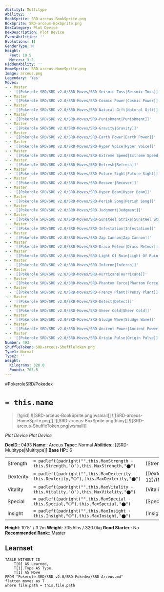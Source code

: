 ```yaml
---
Ability1: Multitype
Ability2: ''
BookSprite: SRD-arceus-BookSprite.png
BoxSprite: SRD-arceus-BoxSprite.png
DexCategory: Plot Device
DexDescription: Plot Device
EventAbilities: ''
Evolutions: []
GenderType: N
Height:
  Feet: 10.5
  Meters: 3.2
HiddenAbility: ''
HomeSprite: SRD-arceus-HomeSprite.png
Image: arceus.png
Legendary: 'Yes'
Moves:
- - Master
  - '[[Pokerole SRD/SRD v2.0/SRD-Moves/SRD-Seismic Toss|Seismic Toss]]'
- - Master
  - '[[Pokerole SRD/SRD v2.0/SRD-Moves/SRD-Cosmic Power|Cosmic Power]]'
- - Master
  - '[[Pokerole SRD/SRD v2.0/SRD-Moves/SRD-Natural Gift|Natural Gift]]'
- - Master
  - '[[Pokerole SRD/SRD v2.0/SRD-Moves/SRD-Punishment|Punishment]]'
- - Master
  - '[[Pokerole SRD/SRD v2.0/SRD-Moves/SRD-Gravity|Gravity]]'
- - Master
  - '[[Pokerole SRD/SRD v2.0/SRD-Moves/SRD-Earth Power|Earth Power]]'
- - Master
  - '[[Pokerole SRD/SRD v2.0/SRD-Moves/SRD-Hyper Voice|Hyper Voice]]'
- - Master
  - '[[Pokerole SRD/SRD v2.0/SRD-Moves/SRD-Extreme Speed|Extreme Speed]]'
- - Master
  - '[[Pokerole SRD/SRD v2.0/SRD-Moves/SRD-Refresh|Refresh]]'
- - Master
  - '[[Pokerole SRD/SRD v2.0/SRD-Moves/SRD-Future Sight|Future Sight]]'
- - Master
  - '[[Pokerole SRD/SRD v2.0/SRD-Moves/SRD-Recover|Recover]]'
- - Master
  - '[[Pokerole SRD/SRD v2.0/SRD-Moves/SRD-Hyper Beam|Hyper Beam]]'
- - Master
  - '[[Pokerole SRD/SRD v2.0/SRD-Moves/SRD-Perish Song|Perish Song]]'
- - Master
  - '[[Pokerole SRD/SRD v2.0/SRD-Moves/SRD-Judgment|Judgment]]'
- - Master
  - '[[Pokerole SRD/SRD v2.0/SRD-Moves/SRD-Sunsteel Strike|Sunsteel Strike]]'
- - Master
  - '[[Pokerole SRD/SRD v2.0/SRD-Moves/SRD-Infestation|Infestation]]'
- - Master
  - '[[Pokerole SRD/SRD v2.0/SRD-Moves/SRD-Zap Cannon|Zap Cannon]]'
- - Master
  - '[[Pokerole SRD/SRD v2.0/SRD-Moves/SRD-Draco Meteor|Draco Meteor]]'
- - Master
  - '[[Pokerole SRD/SRD v2.0/SRD-Moves/SRD-Light Of Ruin|Light Of Ruin]]'
- - Master
  - '[[Pokerole SRD/SRD v2.0/SRD-Moves/SRD-Inferno|Inferno]]'
- - Master
  - '[[Pokerole SRD/SRD v2.0/SRD-Moves/SRD-Hurricane|Hurricane]]'
- - Master
  - '[[Pokerole SRD/SRD v2.0/SRD-Moves/SRD-Phantom Force|Phantom Force]]'
- - Master
  - '[[Pokerole SRD/SRD v2.0/SRD-Moves/SRD-Frenzy Plant|Frenzy Plant]]'
- - Master
  - '[[Pokerole SRD/SRD v2.0/SRD-Moves/SRD-Detect|Detect]]'
- - Master
  - '[[Pokerole SRD/SRD v2.0/SRD-Moves/SRD-Sheer Cold|Sheer Cold]]'
- - Master
  - '[[Pokerole SRD/SRD v2.0/SRD-Moves/SRD-Sludge Wave|Sludge Wave]]'
- - Master
  - '[[Pokerole SRD/SRD v2.0/SRD-Moves/SRD-Ancient Power|Ancient Power]]'
- - Master
  - '[[Pokerole SRD/SRD v2.0/SRD-Moves/SRD-Origin Pulse|Origin Pulse]]'
Number: 493
ShuffleToken: SRD-arceus-ShuffleToken.png
Type1: Normal
Type2: ''
Weight:
  Kilograms: 320.0
  Pounds: 705.5
---
```


#PokeroleSRD/Pokedex

# `= this.name`

> [!grid]
> ![[SRD-arceus-BookSprite.png|wsmall]]
> ![[SRD-arceus-HomeSprite.png]]
> ![[SRD-arceus-BoxSprite.png|htiny]]
> ![[SRD-arceus-ShuffleToken.png|wsmall]]


*Plot Device*
*Plot Device*

**DexID**:: 0493
**Name**:: Arceus
**Type**:: Normal
**Abilities**:: [[SRD-Multitype|Multitype]]
**Base HP**:: 6

|           |                                                                                        |                                          |
| --------- | -------------------------------------------------------------------------------------- | ---------------------------------------- |
| Strength  | `= padleft(padright("",this.MaxStrength - this.Strength,"⭘"),this.MaxStrength,"⬤")`    | (Strength::12)/(MaxStrength::12)   |
| Dexterity | `= padleft(padright("",this.MaxDexterity - this.Dexterity,"⭘"),this.MaxDexterity,"⬤")` | (Dexterity:: 12)/(MaxDexterity::12) |
| Vitality  | `= padleft(padright("",this.MaxVitality - this.Vitality,"⭘"),this.MaxVitality,"⬤")`    | (Vitality::12)/(MaxVitality::12)   |
| Special   | `= padleft(padright("",this.MaxSpecial - this.Special,"⭘"),this.MaxSpecial,"⬤")`       | (Special::12)/(MaxSpecial::12)     |
| Insight   | `= padleft(padright("",this.MaxInsight - this.Insight,"⭘"),this.MaxInsight,"⬤")`       | (Insight::12)/(MaxInsight::12)     |

**Height**: 10'5" / 3.2m
**Weight**: 705.5lbs / 320.0kg
**Good Starter**:: No
**Recommended Rank**:: Master

## Learnset

```dataview
TABLE WITHOUT ID
    T[0] AS Learned,
    T[1].Type AS Type,
    T[1] AS Move
FROM "Pokerole SRD/SRD v2.0/SRD-Pokedex/SRD-Arceus.md"
flatten moves as T
where file.path = this.file.path
```
